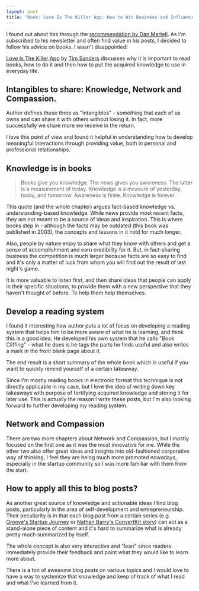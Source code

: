 ```yaml
---
layout: post
title: "Book: Love Is The Killer App: How to Win Business and Influence Friends"
---
```


I found out about this through the [recommendation by Dan Martell](http://www.danmartell.com/5books/).
As I'm subscribed to his newsletter and often find value in his posts, I decided to follow his advice on books.
I wasn't disappointed!

[Love Is The Killer App](http://www.amazon.com/Love-Killer-App-Business-Influence/dp/1400046831) by 
[Tim Sanders](http://timsanders.com/) discusses why it is important to read books, how to do it and then 
how to put the acquired knowledge to use in everyday life.

## Intangibles to share: Knowledge, Network and Compassion.
Author defines these three as "intangibles" - something that each of us owns and can share it with others without
losing it. In fact, more successfully we share more we receive in the return.

I love this point of view and found it helpful in understanding how to develop meaningful interactions through
providing value, both in personal and professional relationships.

## Knowledge is in books

> Books give you knowledge. The news gives you awareness. The latter is a measurement of today. 
> Knowledge is a measure of yesterday, today, and tomorrow. Awareness is finite. Knowledge is forever.

This quote (and the whole chapter) argues fact-based knowledge vs. understanding-based knowledge. While news
provide most recent facts, they are not meant to be a source of ideas and inspiration. This is where books step
in - although the facts may be outdated (this book was published in 2003), the concepts and lessons in it hold
for much longer.

Also, people by nature enjoy to share what they know with others and get a sense of accomplishment and earn credibility for it. But, in fact-sharing business the competition is much larger because facts are so 
easy to find and it's only a matter of luck from whom you will find out the result of last night's game.

It is more valuable to listen first, and then share ideas that people can apply in their specific 
situations, to provide them with a new perspective that they haven't thought of before. 
To help them help themselves.

## Develop a reading system 

I found it interesting how author puts a lot of focus on developing a reading system that helps him to be more
aware of what he is learning, and think this is a good idea.
He developed his own system that he calls "Book Cliffing" - what he does is he tags the parts he finds useful and 
also writes a mark in the front blank page about it.

The end result is a short summary of the whole book which is useful if you want to quickly remind yourself of a
certain takeaway.

Since I'm mostly reading books in electronic format this technique is not directly applicable in my case, but I
love the idea of writing down key takeaways with purpose of fortifying acquired knowledge and storing it for later
use. This is actually the reason I write these posts, but I'm also looking forward to further 
developing my reading system.

## Network and Compassion

There are two more chapters about Network and Compassion, but I mostly focused on the first one as
it was the most innovative for me. While the other two also offer great ideas and insights into 
old-fashioned corporative way of thinking, I feel they are being much more promoted nowadays, 
especially in the startup community so I was more familiar with them from the start.

## How to apply all this to blog posts?

As another great source of knowledge and actionable ideas I find blog posts, particularly in the area of
self-development and entrepreneurship. Their peculiarity is in that each blog post from a certain series
(e.g. [Groove's Startup Journey](https://www.groovehq.com/blog/100k) 
or [Nathan Barry's ConvertKit story](http://wpcurve.com/convertkit/)) can act as a 
stand-alone piece of content and it's hard to summarize what is already pretty much summarized by itself.

The whole concept is also very interactive and "lean" since readers immediately provide their feedback and point
what they would like to learn more about.

There is a ton of awesome blog posts on various topics and I would love to have a way to 
systemize that knowledge and keep of track of what I read and what I've learned from it.
